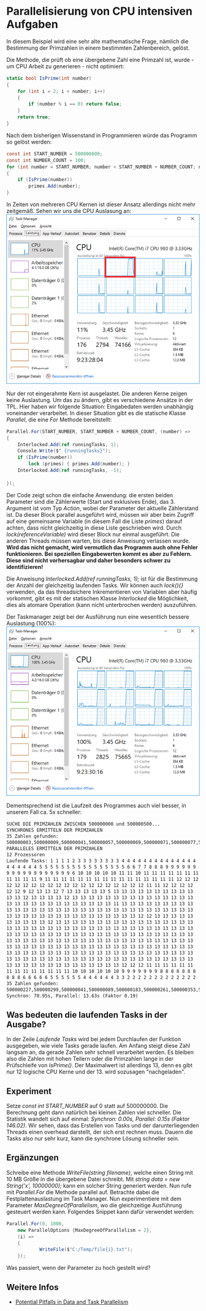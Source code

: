 # Parallelisierung von CPU intensiven Aufgaben
In diesem Beispiel wird eine sehr alte mathematische Frage, nämlich die Bestimmung der Primzahlen in
einem bestimmten Zahlenbereich, gelöst.

Die Methode, die prüft ob eine übergebene Zahl eine Primzahl ist, wurde - um CPU Arbeit zu generieren -
nicht optimiert:
```c#
static bool IsPrime(int number)
{
    for (int i = 2; i < number; i++)
    {
        if (number % i == 0) return false;
    }
    return true;
}
```

Nach dem bisherigen Wissenstand in Programmieren würde das Programm so gelöst werden:
```c#
const int START_NUMBER = 500000000;
const int NUMBER_COUNT = 100;
for (int number = START_NUMBER; number < START_NUMBER + NUMBER_COUNT; number++)
{
    if (IsPrime(number))
        primes.Add(number);
}
```

In Zeiten von mehreren CPU Kernen ist dieser Ansatz allerdings nicht mehr zeitgemäß. Sehen wir uns die
CPU Auslasung an:
![Cpu Load Single](cpuLoadSingle.png)

Nur der rot eingerahmte Kern ist ausgelastet. Die anderen Kerne zeigen keine Auslastung. Um das zu ändern,
gibt es verschiedene Ansätze in der TPL. Hier haben wir folgende Situation: Eingabedaten werden unabhängig
voneinander verarbeitet. In dieser Situation gibt es die statische Klasse *Parallel*, die eine *For* 
Methode bereitstellt:
```c#
Parallel.For(START_NUMBER, START_NUMBER + NUMBER_COUNT, (number) =>
{
    Interlocked.Add(ref runningTasks, 1);
    Console.Write($" {runningTasks}");
    if (IsPrime(number))
        lock (primes) { primes.Add(number); }
    Interlocked.Add(ref runningTasks, -1);

});
```

Der Code zeigt schon die einfache Anwendung: die ersten beiden Parameter sind die Zählerwerte (Start und
exklusives Ende), das 3. Argument ist vom Typ *Action<int>*, wobei der Parameter der aktuelle Zählerstand
ist. Da dieser Block parallel ausgeführt wird, müssen wir aber beim Zugriff auf eine gemeinsame Variable
(in diesem Fall die Liste *primes*) darauf achten, dass nicht gleichzeitig in diese Liste geschrieben wird.
Durch *lock(referenceVariable)* wird dieser Block nur einmal ausgeführt. Die anderen Threads müssen warten,
bis diese Anweisung verlassen wurde. **Wird das nicht gemacht, wird vermutlich das Programm auch ohne
Fehler funktionieren. Bei speziellen Eingabewerten kommt es aber zu Fehlern. Diese sind nicht vorhersagbar
und daher besonders schwer zu identifizieren!**

Die Anweisung *Interlocked.Add(ref runningTasks, 1);* ist für die Bestimmung der Anzahl der gleichzeitig
laufenden Tasks. Wir können auch *lock(){}* verwenden, da das threadsichere Inkrementieren von Variablen
aber häufig vorkommt, gibt es mit der statischen Klasse *Interlocked* die Möglichkeit, dies als atomare
Operation (kann nicht unterbrochen werden) auszuführen.

Der Taskmanager zeigt bei der Ausführung nun eine wesentlich bessere Auslastung (100%):
![Cpu Load Parallel](cpuLoadParallel.png)

Dementsprechend ist die Laufzeit des Programmes auch viel besser, in unserem Fall ca. 5x schneller:
```
SUCHE DIE PRIMZAHLEN ZWISCHEN 500000000 und 500000500...
SYNCHRONES ERMITTELN DER PRIMZAHLEN
35 Zahlen gefunden: 500000003,500000009,500000041,500000057,500000069,500000071,500000077,500000089,500000093,500000099,500000101,500000117,500000183,500000201,500000227,500000231,500000233,500000261,500000273,500000299,500000317,500000321,500000323,500000353,500000359,500000377,500000387,500000393,500000437,500000443,500000461,500000467,500000483,500000489,500000491
PARALLELES ERMITTELN DER PRIMZAHLEN
12 Prozessoren
Laufende Tasks: 1 1 1 1 2 3 3 3 3 3 3 3 3 4 4 4 4 4 4 4 4 4 4 4 4 4 4 4 4 4 4 4 4 5 5 5 5 5 5 5 5 5 5 5 5 5 5 5 5 6 6 7 7 8 8 8 9 9 9 9 9 9 9 9 9 9 9 9 9 9 9 9 9 9 6 10 10 10 10 10 11 11 10 11 11 11 11 11 11 11 11 11 11 11 9 11 11 11 11 11 11 11 11 11 11 11 11 11 11 11 11 12 12 12 12 12 12 12 12 12 12 12 12 12 12 12 12 12 12 12 12 11 11 12 12 12 12 12 12 9 12 13 13 12 7 13 13 13 13 13 5 13 13 13 13 13 13 13 13 13 13 13 13 12 13 13 13 13 12 13 13 13 13 13 13 13 13 13 13 13 13 13 13 13 13 13 13 13 13 13 13 13 13 13 13 13 13 11 13 13 13 13 13 13 13 13 13 13 13 13 13 13 13 13 13 13 13 13 13 13 13 13 13 13 13 13 13 13 13 13 13 13 13 13 13 13 13 13 13 13 13 13 13 13 13 13 12 12 13 13 13 13 13 13 13 13 13 13 12 13 13 13 13 13 13 13 13 13 13 13 13 13 13 13 13 13 13 13 13 13 13 13 13 13 13 13 13 13 13 13 13 13 13 13 13 13 13 13 13 13 13 13 13 13 13 13 13 13 13 13 13 13 13 13 13 13 13 13 13 13 13 13 13 13 13 13 13 13 13 13 13 13 13 13 13 13 13 13 13 13 13 13 13 13 13 13 13 13 13 13 13 13 13 13 13 13 13 13 13 13 13 13 13 13 13 13 13 13 13 13 13 13 13 13 13 13 13 13 13 13 13 13 13 13 13 13 13 13 13 13 13 13 13 13 13 13 13 13 13 13 13 13 13 13 13 13 13 13 13 13 13 13 13 13 13 13 13 13 13 13 13 13 13 13 13 13 13 13 12 12 12 11 11 11 11 11 11 11 11 11 11 11 11 11 11 10 10 10 10 10 10 9 9 9 9 9 9 9 8 8 8 8 8 8 8 8 8 8 6 6 6 6 6 5 5 5 5 5 5 4 4 4 4 4 4 3 3 2 2 2 2 2 2 2 2 2 2 2 2 2
35 Zahlen gefunden: 500000227,500000299,500000041,500000089,500000183,500000261,500000353,500000003,500000377,500000461,500000201,500000437,500000009,500000069,500000359,500000273,500000321,500000231,500000057,500000093,500000467,500000387,500000317,500000443,500000483,500000077,500000071,500000117,500000099,500000323,500000393,500000233,500000489,500000101,500000491
Synchron: 70.95s, Parallel: 13.63s (Faktor 0.19)
```

## Was bedeuten die laufenden Tasks in der Ausgabe?
In der Zeile *Laufende Tasks* wird bei jedem Durchlaufen der Funktion ausgegeben, wie viele Tasks gerade
laufen. Am Anfang steigt diese Zahl langsam an, da gerade Zahlen sehr schnell verarbeitet werden. Es bleiben
also die Zahlen mit hohen Teilern oder die Primzahlen lange in der Prüfschleife von *IsPrime()*. Der
Maximalwert ist allerdings 13, denn es gibt nur 12 logische CPU Kerne und der 13. wird sozusagen "nachgeladen".

## Experiment
Setze *const int START_NUMBER* auf 0 statt auf 500000000. Die Berechnung geht dann natürlich bei kleinen
Zahlen viel schneller. Die Statistik wandelt sich auf einmal: 
*Synchron: 0.00s, Parallel: 0.15s (Faktor 146.02)*. Wir sehen, dass das Erstellen von Tasks und der 
darunterliegenden Threads einen overhead darstellt, der sich erst rechnen muss. Dauern die Tasks also nur
sehr kurz, kann die synchrone Lösung schneller sein.

## Ergänzungen
Schreibe eine Methode *WriteFile(string filename)*, welche einen String mit 10 MB Größe in die übergebene
Datei schreibt. Mit *string data = new String('x', 10000000);* kann ein solcher String generiert werden.
Nun rufe mit *Parallel.For* die Methode parallel auf. Betrachte dabei die Festplattenauslastung im Task
Manager. Nun experimentiere mit dem Parameter *MaxDegreeOfParallelism*, wo die gleichzeitige Ausführung
gesteuert werden kann. Folgendes Snippet kann dafür verwendet werden:
```c#
Parallel.For(0, 1000,
	new ParallelOptions {MaxDegreeOfParallelism = 2},
	(i) =>
	{
			WriteFile($"C:/Temp/file{i}.txt");
	});
```
Was passiert, wenn der Parameter zu hoch gestellt wird?

## Weitere Infos
- [Potential Pitfalls in Data and Task Parallelism](https://docs.microsoft.com/en-us/dotnet/standard/parallel-programming/potential-pitfalls-in-data-and-task-parallelism)